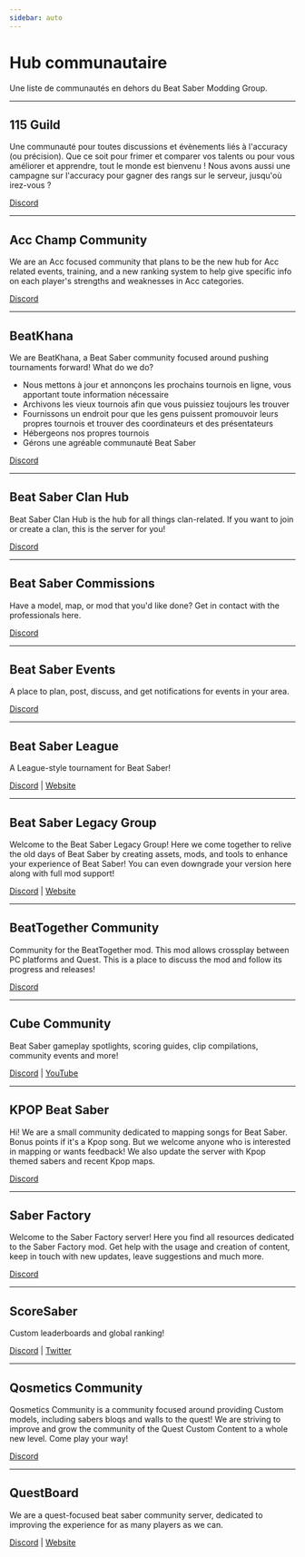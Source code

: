 ```yaml
---
sidebar: auto
---
```


# Hub communautaire
Une liste de communautés en dehors du Beat Saber Modding Group.

---

## 115 Guild
Une communauté pour toutes discussions et évènements liés à l'accuracy (ou précision). Que ce soit pour frimer et comparer vos talents ou pour vous améliorer et apprendre, tout le monde est bienvenu ! Nous avons aussi une campagne sur l'accuracy pour gagner des rangs sur le serveur, jusqu'où irez-vous ?

[Discord](https://discord.gg/j8m8cxr)

---

## Acc Champ Community
We are an Acc focused community that plans to be the new hub for Acc related events, training, and a new ranking system to help give specific info on each player's strengths and weaknesses in Acc categories.

[Discord](https://discord.gg/zd8W4rr)

---

## BeatKhana
We are BeatKhana, a Beat Saber community focused around pushing tournaments forward! What do we do?

* Nous mettons à jour et annonçons les prochains tournois en ligne, vous apportant toute information nécessaire
* Archivons les vieux tournois afin que vous puissiez toujours les trouver
* Fournissons un endroit pour que les gens puissent promouvoir leurs propres tournois et trouver des coordinateurs et des présentateurs
* Hébergeons nos propres tournois
* Gérons une agréable communauté Beat Saber

[Discord](https://discord.gg/5NjfSAC)

---

## Beat Saber Clan Hub
Beat Saber Clan Hub is the hub for all things clan-related. If you want to join or create a clan, this is the server for you!

[Discord](https://discord.gg/2a89Nmm3PC)

---

## Beat Saber Commissions
Have a model, map, or mod that you'd like done? Get in contact with the professionals here.

[Discord](https://discord.gg/e4f3WBBVnr)

---

## Beat Saber Events
A place to plan, post, discuss, and get notifications for events in your area.

[Discord](https://discord.gg/q92brWG)

---

## Beat Saber League
A League-style tournament for Beat Saber!

[Discord](https://discord.gg/rNmazdz) | [Website](https://beatsaberleague.com/)

---

## Beat Saber Legacy Group
Welcome to the Beat Saber Legacy Group! Here we come together to relive the old days of Beat Saber by creating assets, mods, and tools to enhance your experience of Beat Saber! You can even downgrade your version here along with full mod support!

[Discord](https://discord.gg/MrwMx5e) | [Website](https://bslegacy.com/)

---

## BeatTogether Community
Community for the BeatTogether mod. This mod allows crossplay between PC platforms and Quest. This is a place to discuss the mod and follow its progress and releases!

[Discord](https://discord.com/invite/gezGrFG4tz)

---

## Cube Community
Beat Saber gameplay spotlights, scoring guides, clip compilations, community events and more!

[Discord](https://discord.gg/dwe8mbC) | [YouTube](https://youtube.com/CubeCommunity)

---

## KPOP Beat Saber
Hi! We are a small community dedicated to mapping songs for Beat Saber. Bonus points if it's a Kpop song. But we welcome anyone who is interested in mapping or wants feedback! We also update the server with Kpop themed sabers and recent Kpop maps.

[Discord](https://discord.gg/c9uHGYP)

---

## Saber Factory
Welcome to the Saber Factory server! Here you find all resources dedicated to the Saber Factory mod. Get help with the usage and creation of content, keep in touch with new updates, leave suggestions and much more.

[Discord](https://discord.gg/PjD7WcChH3)

---

## ScoreSaber
Custom leaderboards and global ranking!

[Discord](https://discord.gg/WpuDMwU) | [Twitter](https://twitter.com/scoresaber)

---

## Qosmetics Community
Qosmetics Community is a community focused around providing Custom models, including sabers bloqs and walls to the quest! We are striving to improve and grow the community of the Quest Custom Content to a whole new level. Come play your way!

[Discord](https://discord.gg/NXnPYEh)

---

## QuestBoard
We are a quest-focused beat saber community server, dedicated to improving the experience for as many players as we can.

[Discord](https://discord.gg/d6DyW9v) | [Website](https://www.questmodding.com/)
